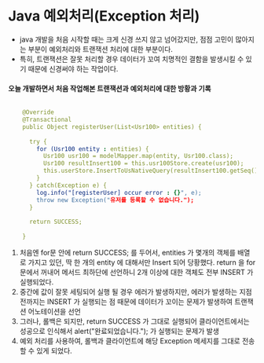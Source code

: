 # Java 예외처리(Exception 처리)

- java 개발을 처음 시작할 때는 크게 신경 쓰지 않고 넘어갔지만, 점점 고민이 많아지는 부분이 예외처리와 트랜잭션 처리에 대한 부분이다.
- 특히, 트랜잭션은 잘못 처리할 경우 데이터가 꼬여 치명적인 결함을 발생시킬 수 있기 때문에 신경써야 하는 작업이다.

#### 오늘 개발하면서 처음 작업해본 트랜잭션과 예외처리에 대한 방황과 기록
```yml

    @Override
    @Transactional
    public Object registerUser(List<Usr100> entities) {
      
      try {
        for (Usr100 entity : entities) {
          Usr100 usr100 = modelMapper.map(entity, Usr100.class);
          Usr100 resultInsert100 = this.usr100Store.create(usr100);
          this.userStore.InsertToUsNativeQuery(resultInsert100.getSeq());
        }
      } catch(Exception e) {
        log.info("[registerUser] occur error : {}", e);
        throw new Exception("유저를 등록할 수 없습니다.");
      }
        
      return SUCCESS;
        
    }

```
1) 처음엔 for문 안에 return SUCCESS; 를 두어서, entities 가 몇개의 객체를 배열로 가지고 있던, 딱 한 개의 entity 에 대해서만 Insert 되어 당황했다. return 을 for 문에서 꺼내어 메서드 최하단에 선언하니 2개 이상에 대한 객체도 전부 INSERT 가 실행되었다.
2) 중간에 값이 잘못 세팅되어 실행 될 경우 에러가 발생하지만, 에러가 발생하는 지점 전까지는 INSERT 가 실행되는 점 때문에 데이터가 꼬이는 문제가 발생하여 트랜잭션 어노테이션을 선언
3) 그러나, 롤백은 되지만, return SUCCESS 가 그대로 실행되어 클라이언트에서는 성공으로 인식해서 alert("완료되었습니다."); 가 실행되는 문제가 발생
4) 예외 처리를 사용하여, 롤백과 클라이언트에 해당 Exception 메세지를 그대로 전송할 수 있게 되었다.